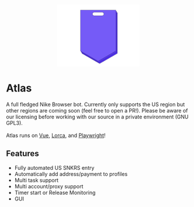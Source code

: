 <p align="center" width="100%">
    <img width="45%" src="./ui/src/assets/svg.svg"> 
</p>

# Atlas
A full fledged Nike Browser bot. Currently only supports the US region but other regions are coming soon (feel free to open a PR!). Please be aware of our licensing before working with our source in a private environment (GNU GPL3). 
</br>
</br>
Atlas runs on [Vue](https://vuejs.org/), [Lorca](https://github.com/zserge/lorca), and [Playwright](https://github.com/playwright-community/playwright-go)!

## Features
- Fully automated US SNKRS entry
- Automatically add address/payment to profiles
- Multi task support
- Multi account/proxy support
- Timer start or Release Monitoring
- GUI
